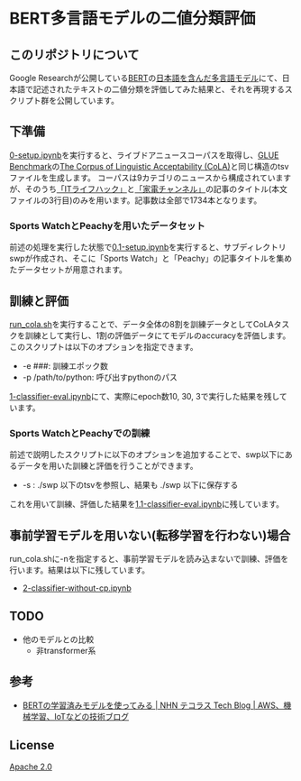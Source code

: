 <!-- -*- coding: utf-8 -*- -->
# BERT多言語モデルの二値分類評価

## このリポジトリについて

Google Researchが公開している[BERT](https://github.com/google-research/bert)の[日本語を含んだ多言語モデル](https://github.com/google-research/bert/blob/master/multilingual.md)にて、日本語で記述されたテキストの二値分類を評価してみた結果と、それを再現するスクリプト群を公開しています。

## 下準備

[0-setup.ipynb](https://github.com/knok/exp-ml-bert/blob/master/0-setup.ipynb)を実行すると、ライブドアニュースコーパスを取得し、[GLUE Benchmark](https://gluebenchmark.com/tasks)の[The Corpus of Linguistic Acceptability (CoLA)](https://nyu-mll.github.io/CoLA/)と同じ構造のtsvファイルを生成します。
コーパスは9カテゴリのニュースから構成されていますが、そのうち[「ITライフハック」](http://news.livedoor.com/category/vender/223/)と[「家電チャンネル」](http://news.livedoor.com/category/vender/kadench/)の記事のタイトル(本文ファイルの3行目)のみを用います。記事数は全部で1734本となります。

### Sports WatchとPeachyを用いたデータセット

前述の処理を実行した状態で[0.1-setup.ipynb](https://github.com/knok/exp-ml-bert/blob/master/0.1-setup.ipyanb)を実行すると、サブディレクトリswpが作成され、そこに「Sports Watch」と「Peachy」の記事タイトルを集めたデータセットが用意されます。

## 訓練と評価

[run_cola.sh](https://github.com/knok/exp-ml-bert/blob/master/run_cola.sh)を実行することで、データ全体の8割を訓練データとしてCoLAタスクを訓練として実行し、1割の評価データにてモデルのaccuracyを評価します。
このスクリプトは以下のオプションを指定できます。

* -e ###: 訓練エポック数
* -p /path/to/python: 呼び出すpythonのパス

[1-classifier-eval.ipynb](https://github.com/knok/exp-ml-bert/blob/master/1-classifier-eval.ipynb)にて、実際にepoch数10, 30, 3で実行した結果を残しています。

### Sports WatchとPeachyでの訓練

前述で説明したスクリプトに以下のオプションを追加することで、swp以下にあるデータを用いた訓練と評価を行うことができます。

* -s : ./swp 以下のtsvを参照し、結果も ./swp 以下に保存する

これを用いて訓練、評価した結果を[1.1-classifier-eval.ipynb](1.1-classifier-eval.ipynb)に残しています。

## 事前学習モデルを用いない(転移学習を行わない)場合

run_cola.shに-nを指定すると、事前学習モデルを読み込まないで訓練、評価を行います。結果は以下に残しています。

* [2-classifier-without-cp.ipynb](2-classifier-without-cp.ipynb)


## TODO

* 他のモデルとの比較
  * 非transformer系

## 参考

* [BERTの学習済みモデルを使ってみる | NHN テコラス Tech Blog | AWS、機械学習、IoTなどの技術ブログ](https://techblog.nhn-techorus.com/archives/12978)

## License

[Apache 2.0](LICENCE)